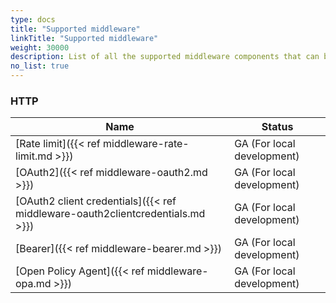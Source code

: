 ```yaml
---
type: docs
title: "Supported middleware"
linkTitle: "Supported middleware"
weight: 30000
description: List of all the supported middleware components that can be injected in Dapr's processing pipeline.
no_list: true
---
```


### HTTP

| Name                                                                               | Status                       |
|------------------------------------------------------------------------------------|------------------------------|
| [Rate limit]({{< ref middleware-rate-limit.md >}})                                 | GA (For local development)   |
| [OAuth2]({{< ref middleware-oauth2.md >}})                                         | GA (For local development)   |
| [OAuth2 client credentials]({{< ref middleware-oauth2clientcredentials.md >}})     | GA (For local development)   |
| [Bearer]({{< ref middleware-bearer.md >}})                                         | GA (For local development)   |
| [Open Policy Agent]({{< ref middleware-opa.md >}})                                 | GA (For local development)   |
